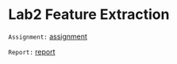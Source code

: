 # Lab2 Feature Extraction
`Assignment:` [assignment](<Labo2 FeatureExtraction.pdf>)

`Report:` [report](Labo2.md)
